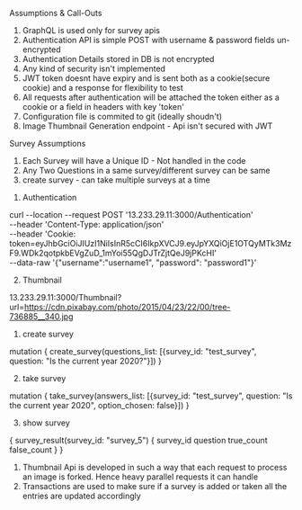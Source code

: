 Assumptions & Call-Outs

1. GraphQL is used only for survey apis
2. Authentication API is simple POST with username & password fields un-encrypted
3. Authentication Details stored in DB is not encrypted
4. Any kind of security isn't implemented
5. JWT token doesnt have expiry and is sent both as a cookie(secure cookie) and a response for flexibility to test
6. All requests after authentication will be attached the token either as a cookie or a field in headers with key 'token'
7. Configuration file is commited to git (ideally shoudn't)
8. Image Thumbnail Generation endpoint - Api isn't secured with JWT


Survey Assumptions

1. Each Survey will have a Unique ID -  Not handled in the code
2. Any Two Questions in a same survey/different survey can be same
3. create survey - can take multiple surveys at a time


<!-- Ex rest requests -->
1. Authentication

curl --location --request POST '13.233.29.11:3000/Authentication' \
--header 'Content-Type: application/json' \
--header 'Cookie: token=eyJhbGciOiJIUzI1NiIsInR5cCI6IkpXVCJ9.eyJpYXQiOjE1OTQyMTk3MzF9.WDk2qotpkbEVgZuD_1mYoi55QgDJTrZjtQeJ9jPKcHI' \
--data-raw '{"username":"username1", "password": "password1"}'

2. Thumbnail

13.233.29.11:3000/Thumbnail?url=https://cdn.pixabay.com/photo/2015/04/23/22/00/tree-736885__340.jpg


<!-- Ex queries & mutations (GraphQL)-->


1. create survey

mutation {
  create_survey(questions_list: [{survey_id: "test_survey", question: "Is the current year 2020?"}]) 
}


2. take survey

mutation {
  take_survey(answers_list: [{survey_id: "test_survey", question: "Is the current year 2020", option_chosen: false}]) 
}


3. show survey

{
  survey_result(survey_id: "survey_5") {
    survey_id
    question
    true_count
    false_count
  }
}

<!-- Hilights -->
1. Thumbnail Api is developed in such a way that each request to process an image is forked. Hence heavy parallel requests it can handle
2. Transactions are used to make sure if a survey is added or taken all the entries are updated accordingly